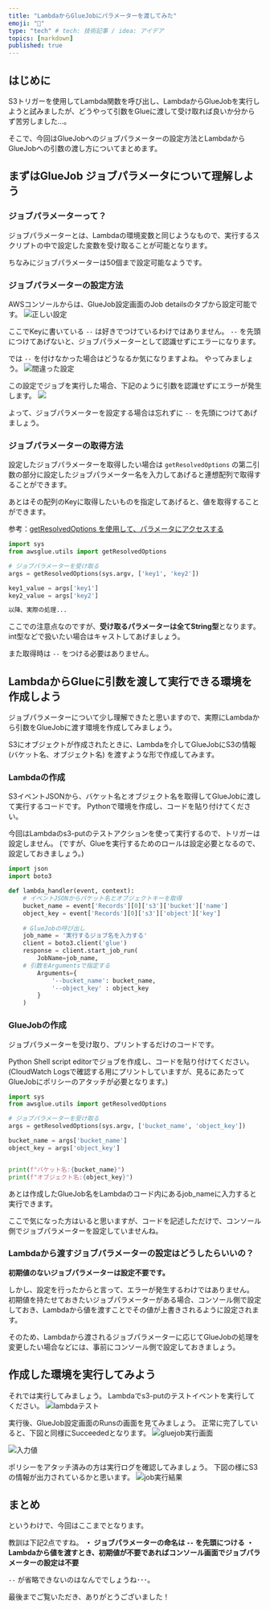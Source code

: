 ```yaml
---
title: "LambdaからGlueJobにパラメーターを渡してみた"
emoji: "🤾"
type: "tech" # tech: 技術記事 / idea: アイデア
topics: [markdown]
published: true
---
```

## はじめに
S3トリガーを使用してLambda関数を呼び出し、LambdaからGlueJobを実行しようと試みましたが、どうやって引数をGlueに渡して受け取れば良いか分からず苦労しました...。

そこで、今回はGlueJobへのジョブパラメーターの設定方法とLambdaからGlueJobへの引数の渡し方についてまとめます。


## まずはGlueJob ジョブパラメータについて理解しよう
### ジョブパラメーターって？
ジョブパラメーターとは、Lambdaの環境変数と同じようなもので、実行するスクリプトの中で設定した変数を受け取ることが可能となります。

ちなみにジョブパラメーターは50個まで設定可能なようです。

### ジョブパラメーターの設定方法
AWSコンソールからは、GlueJob設定画面のJob detailsのタブから設定可能です。
![正しい設定](/images/lambda_to_gluejob/correct_settings.png)

ここでKeyに書いている ``` -- ``` は好きでつけているわけではありません。
``` -- ``` を先頭につけてあげないと、ジョブパラメーターとして認識せずにエラーになります。

では ``` -- ``` を付けなかった場合はどうなるか気になりますよね。
やってみましょう。
![間違った設定](/images/lambda_to_gluejob/wrong_settings.png)

この設定でジョブを実行した場合、下記のように引数を認識せずにエラーが発生します。
![](/images/lambda_to_gluejob/errorlog.png)

よって、ジョブパラメーターを設定する場合は忘れずに ``` -- ``` を先頭につけてあげましょう。

### ジョブパラメーターの取得方法
設定したジョブパラメーターを取得したい場合は ```getResolvedOptions``` の第二引数の部分に設定したジョブパラメーター名を入力してあげると連想配列で取得することができます。

あとはその配列のKeyに取得したいものを指定してあげると、値を取得することができます。

参考：[getResolvedOptions を使用して、パラメータにアクセスする](https://docs.aws.amazon.com/ja_jp/glue/latest/dg/aws-glue-api-crawler-pyspark-extensions-get-resolved-options.html)

```python
import sys
from awsglue.utils import getResolvedOptions

# ジョブパラメーターを受け取る
args = getResolvedOptions(sys.argv, ['key1', 'key2'])

key1_value = args['key1']
key2_value = args['key2']

以降、実際の処理...
```
ここでの注意点なのですが、**受け取るパラメーターは全てString型**となります。
int型などで扱いたい場合はキャストしてあげましょう。

また取得時は ```--``` をつける必要はありません。

## LambdaからGlueに引数を渡して実行できる環境を作成しよう
ジョブパラメーターについて少し理解できたと思いますので、実際にLambdaから引数をGlueJobに渡す環境を作成してみましょう。

S3にオブジェクトが作成されたときに、Lambdaを介してGlueJobにS3の情報 (バケット名、オブジェクト名) を渡すような形で作成してみます。
### Lambdaの作成

S3イベントJSONから、バケット名とオブジェクト名を取得してGlueJobに渡して実行するコードです。
Pythonで環境を作成し、コードを貼り付けてください。

今回はLambdaのs3-putのテストアクションを使って実行するので、トリガーは設定しません。
(ですが、Glueを実行するためのロールは設定必要となるので、設定しておきましょう。)
```python
import json
import boto3

def lambda_handler(event, context):
    # イベントJSONからバケット名とオブジェクトキーを取得
    bucket_name = event['Records'][0]['s3']['bucket']['name']
    object_key = event['Records'][0]['s3']['object']['key']
    
    # GlueJobの呼び出し
    job_name = '実行するジョブ名を入力する'
    client = boto3.client('glue')
    response = client.start_job_run(
        JobName=job_name,
    # 引数をArgumentsで指定する
        Arguments={
            '--bucket_name': bucket_name,
            '--object_key' : object_key
        }
    )
```
### GlueJobの作成
ジョブパラメーターを受け取り、プリントするだけのコードです。

Python Shell script editorでジョブを作成し、コードを貼り付けてください。
(CloudWatch Logsで確認する用にプリントしていますが、見るにあたってGlueJobにポリシーのアタッチが必要となります。)
```python
import sys
from awsglue.utils import getResolvedOptions

# ジョブパラメーターを受け取る
args = getResolvedOptions(sys.argv, ['bucket_name', 'object_key'])

bucket_name = args['bucket_name']
object_key = args['object_key']


print(f"バケット名:{bucket_name}")
print(f"オブジェクト名:{object_key}")
```

あとは作成したGlueJob名をLambdaのコード内にあるjob_nameに入力すると実行できます。

ここで気になった方はいると思いますが、コードを記述しただけで、コンソール側でジョブパラメーターを設定していませんね。

### Lambdaから渡すジョブパラメーターの設定はどうしたらいいの？

**初期値のないジョブパラメーターは設定不要です。**

しかし、設定を行ったからと言って、エラーが発生するわけではありません。
初期値を持たせておきたいジョブパラメーターがある場合、コンソール側で設定しておき、Lambdaから値を渡すことでその値が上書きされるように設定されます。

そのため、Lambdaから渡されるジョブパラメーターに応じてGlueJobの処理を変更したい場合などには、事前にコンソール側で設定しておきましょう。

## 作成した環境を実行してみよう
それでは実行してみましょう。
Lambdaでs3-putのテストイベントを実行してください。
![lambdaテスト](/images/lambda_to_gluejob/lambda_test.png)

実行後、GlueJob設定画面のRunsの画面を見てみましょう。
正常に完了していると、下図と同様にSucceededとなります。
![gluejob実行画面](/images/lambda_to_gluejob/gluejob_runs.png)

![入力値](/images/lambda_to_gluejob/Input_arguments.png)

ポリシーをアタッチ済みの方は実行ログを確認してみましょう。
下図の様にS3の情報が出力されているかと思います。
![job実行結果](/images/lambda_to_gluejob/glue_logs.png)

## まとめ
というわけで、今回はここまでとなります。

教訓は下記2点ですね。
**・ ジョブパラメーターの命名は ```--``` を先頭につける**
**・ Lambdaから値を渡すとき、初期値が不要であればコンソール画面でジョブパラメーターの設定は不要**

```--``` が省略できないのはなんででしょうね･･･。

最後までご覧いただき、ありがとうございました！

